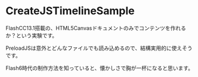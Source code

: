 CreateJSTimelineSample
======================

FlashCC13.1搭載の、HTML5Canvasドキュメントのみでコンテンツを作れるか？という実験です。

PreloadJSは意外とどんなファイルでも読み込めるので、結構実用的に使えそうです。

Flash6時代の制作方法を知っていると、懐かしさで胸が一杯になると思います。
